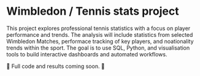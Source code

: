 # Wimbledon / Tennis stats project

This project explores professional tennis statistics with a focus on player performance and trends. 
The analysis will include statistics from selected Wimbledon Matches, performace tracking of key players, 
and noationality trends within the sport. The goal is to use SQL, Python, and visualisation tools to build 
interactive dashboards and automated workflows. 

🎾 Full code and results coming soon. 🎾



